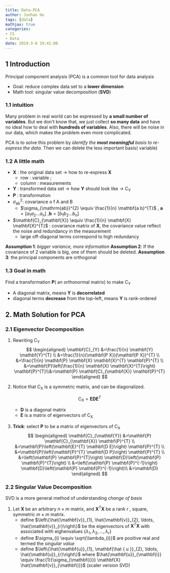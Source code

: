 ```yaml
---
title: Data-PCA
author: Junhan Hu
tags: [data]
mathjax: true
categories:
- CS
- Data
date: 2019-3-8 19:41:00
---
```


## 1 Introduction

Principal component analysis (PCA) is a common tool for data analysis

* Goal: reduce complex data set to a **lower dimension**
* Math tool: singular value decomposition (**SVD**)

<!-- more -->

### 1.1 intuition

Many problem in real world can be expressed by **a small number of variables**. But we don't know that, we just collect **so many data** and have no ideal how to deal with **hundreds of variables**. Also, there will be noise in our data, which makes the problem even more complicated.

PCA is to solve this problem by *identify the **most meaningful** basis to re-express the data.* Then we can delete the less important basis( variable)

### 1.2 A little math

* $\mathbf{X}$ : the original data set $\rightarrow$ how to re-express $\mathbf{X}$
  * row : variable ;
  * column : measurements
* $\mathbf{Y}$ : transformed data set $\rightarrow$ how $\mathbf{Y}$ should look like  $\rightarrow$ $\mathrm{C}_{\mathrm{Y}}$
* $\mathbf{P}​$ : transformation
* $\sigma_{\mathrm{ab}}^{2}​$ : covariance o f A and B
  * $\sigma_{\mathrm{ab}}^{2} \equiv \frac{1}{n} \mathbf{a b}^{T}$ , $\mathbf{a}=\left[a_{1} a_{2} \ldots a_{n}\right]$  ,$\mathbf{b}=\left[b_{1} b_{2} \ldots b_{n}\right]$
* $\mathbf{C}_{\mathbf{X}} \equiv \frac{1}{n} \mathbf{X} \mathbf{X}^{T}$ : covariance matrix of $\mathbf{X}$, the covariance value reflect the noise and redundancy in the measurement
  * large off-diagonal terms correspond to high redundancy

**Assumption 1**: *bigger variance, more information*
**Assumption 2**: If the covariance of 2 variable is big, one of them should be deleted.
**Assumption 3**: the principal components are orthogonal

### 1.3 Goal in math

Find a  transformation $\mathbf{P}​$( an orthonormal matrix) to make $\mathrm{C}_{\mathrm{Y}}​$

* A diagonal matrix, means $\mathbf{Y}​$ is **decorrelated**
* diagonal terms **decrease** from the top-left, means $\mathbf{Y}​$ is rank-ordered

## 2. Math Solution for PCA

### 2.1 Eigenvector Decomposition

1. Rewriting $\mathrm{C}_{\mathrm{Y}}$
   $$
   \begin{aligned} \mathbf{C}_{Y} &=\frac{1}{n} \mathbf{Y} \mathbf{Y}^{T} \\ &=\frac{1}{n}(\mathbf{P X})(\mathbf{P X})^{T} \\ &=\frac{1}{n} \mathbf{P} \mathbf{X} \mathbf{X}^{T} \mathbf{P}^{T} \\ &=\mathbf{P}\left(\frac{1}{n} \mathbf{X} \mathbf{X}^{T}\right) \mathbf{P}^{T}\\&=\mathbf{P} \mathbf{C}_{\mathbf{X}} \mathbf{P}^{T} \end{aligned}
   $$

2. Notice that $\mathrm{C}_{\mathrm{X}}$ is a symmetric matrix, and can be diagonalized.

   $$
   \mathrm{C}_{\mathrm{X}}=\mathbf{E D E}^{T}
   $$

   * $\mathbf{D}​$ is a diagonal matrix
   * $\mathbf{E}$ is a matrix of eigenvectors of $\mathrm{C}_{\mathrm{X}}​$

3. **Trick**: select $\mathbf{P}$ to be a matrix of eigenvectors of $\mathrm{C}_{\mathrm{X}}​$
   $$
   \begin{aligned} \mathbf{C}_{\mathbf{Y}} &=\mathbf{P} \mathbf{C}_{\mathbf{X}} \mathbf{P}^{T} \\ &=\mathbf{P}\left(\mathbf{E}^{T} \mathbf{D E}\right) \mathbf{P}^{T} \\ &=\mathbf{P}\left(\mathbf{P}^{T} \mathbf{D P}\right) \mathbf{P}^{T} \\ &=\left(\mathbf{P} \mathbf{P}^{T}\right) \mathbf{D}\left(\mathbf{P} \mathbf{P}^{T}\right) \\ &=\left(\mathbf{P} \mathbf{P}^{-1}\right) \mathbf{D}\left(\mathbf{P} \mathbf{P}^{-1}\right)\\ &=\mathbf{D} \end{aligned}
   $$

### 2.2 Singular Value Decomposition

SVD is a more general method of understanding *change of basis*

1. Let $\mathbf{X}$ be an arbitrary $n\times m$ matrix, and $\mathbf{X}^{T} \mathbf{X}$ be a  rank *r* , square, symmetric $m\times m$ matrix.
   * define $\left\{\hat{\mathbf{v}}_{1}, \hat{\mathbf{v}}_{2}, \ldots, \hat{\mathbf{v}}_{r}\right\}$ be the eigenvectors of $\mathbf{X}^{T} \mathbf{X}$ with associated with eighenvalues $\left\{\lambda_{1}, \lambda_{2}, \ldots, \lambda_{r}\right\}​$
   * define $\sigma_{i} \equiv \sqrt{\lambda_{i}}$ are positive real and termed the *singular value*
   * define $\left\{\hat{\mathbf{u}}_{1}, \mathbf{\hat { u }}_{2}, \ldots, \hat{\mathbf{u}}_{r}\right\}$ where $\hat{\mathbf{u}}_{\mathbf{i}} \equiv \frac{1}{\sigma_{\mathbf{i}}} \mathbf{X} \hat{\mathbf{v}}_{\mathbf{i}}$ (scaler version SVD)